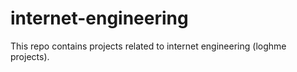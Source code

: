 # internet-engineering
This repo contains projects related to internet engineering (loghme projects).
